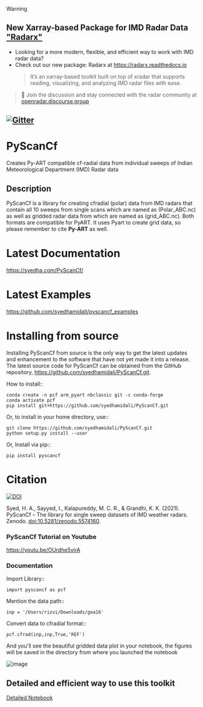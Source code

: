 > [!WARNING]
> ## New Xarray-based Package for IMD Radar Data ["Radarx"](https://radarx.readthedocs.io/en/stable/)
 - Looking for a more modern, flexible, and efficient way to work with IMD radar data?
 - Check out our new package: Radarx at https://radarx.readthedocs.io
     > It’s an xarray-based toolkit built on top of xradar that supports reading, visualizing, and analyzing IMD radar files with ease.
 > 💬 Join the discussion and stay connected with the radar community at [openradar.discourse.group](https://openradar.discourse.group/)

[![Gitter](https://badges.gitter.im/PyScanCf/Issues.svg)](https://gitter.im/PyScanCf/Issues?utm_source=badge&utm_medium=badge&utm_campaign=pr-badge)
---

# PyScanCf

Creates Py-ART compatible cf-radial data from individual sweeps of Indian Meteorological Department (IMD) Radar data

## Description

PyScanCf is a library for creating cfradial (polar) data from IMD radars that contain all 10 sweeps from single scans which are named as (Polar_ABC.nc) as well as gridded radar data from which are named as (grid_ABC.nc). Both formats are compatible for PyART. It uses Pyart to create grid data, so please remember to cite **Py-ART** as well.

Latest Documentation
====================

https://syedha.com/PyScanCf/

Latest Examples
====================

https://github.com/syedhamidali/pyscancf_examples

Installing from source
======================

Installing PyScanCf from source is the only way to get the latest updates and
enhancement to the software that have not yet made it into a release.
The latest source code for PyScanCf can be obtained from the GitHub repository,
https://github.com/syedhamidali/PyScanCf.git.

How to install::

    conda create -n pcf arm_pyart nbclassic git -c conda-forge
    conda activate pcf
    pip install git+https://github.com/syedhamidali/PyScanCf.git

Or, to install in your home directory, use::

    git clone https://github.com/syedhamidali/PyScanCf.git
    python setup.py install --user

Or, Install via pip::

    pip install pyscancf

Citation
========

[![DOI](https://zenodo.org/badge/DOI/10.5281/zenodo.5881692.svg)](https://doi.org/10.5281/zenodo.5574160)

Syed, H. A., Sayyed, I., Kalapureddy, M. C. R., & Grandhi, K. K. (2021). PyScanCf – The library for single sweep datasets of IMD weather radars. Zenodo.
[doi:10.5281/zenodo.5574160](https://doi.org/10.5281/zenodo.5574160).

### PyScanCf Tutorial on Youtube
<https://youtu.be/OUrdhe5virA>

### Documentation

Import Library::

    import pyscancf as pcf

Mention the data path::

    inp = '/Users/rizvi/Downloads/goa16'

Convert data to cfradial format::

    pcf.cfrad(inp,inp,True,'REF')

And you'll see the beautiful gridded data plot in your notebook,
the figures will be saved in the directory from where you launched the notebook

![image](https://user-images.githubusercontent.com/35923822/179660426-e191bd08-d455-4ccc-96af-ea9cb14cebf5.png)

Detailed and efficient way to use this toolkit
-------
[Detailed Notebook](https://syedha.com/imd/IMD_radar_data_pyscancf.html)
